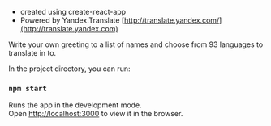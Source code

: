 * created using create-react-app
* Powered by Yandex.Translate [http://translate.yandex.com/](http://translate.yandex.com)

Write your own greeting to a list of names and choose from 93 languages to translate in to.

In the project directory, you can run:

### `npm start`

Runs the app in the development mode.<br>
Open [http://localhost:3000](http://localhost:3000) to view it in the browser.